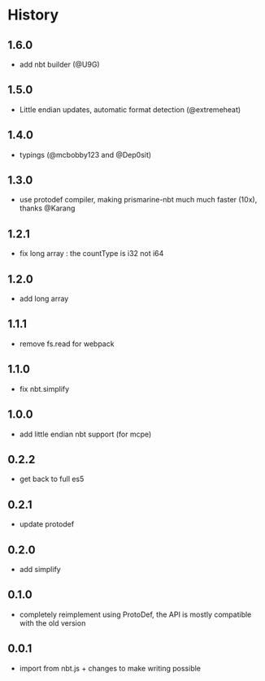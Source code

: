 # History

## 1.6.0

* add nbt builder (@U9G)

## 1.5.0

* Little endian updates, automatic format detection (@extremeheat)

## 1.4.0

* typings (@mcbobby123 and @Dep0sit)

## 1.3.0

* use protodef compiler, making prismarine-nbt much much faster (10x), thanks @Karang

## 1.2.1

* fix long array : the countType is i32 not i64

## 1.2.0

* add long array

## 1.1.1

* remove fs.read for webpack

## 1.1.0

* fix nbt.simplify

## 1.0.0

* add little endian nbt support (for mcpe)

## 0.2.2

* get back to full es5

## 0.2.1

* update protodef

## 0.2.0

* add simplify

## 0.1.0

* completely reimplement using ProtoDef, the API is mostly compatible with the old version

## 0.0.1

* import from nbt.js + changes to make writing possible
